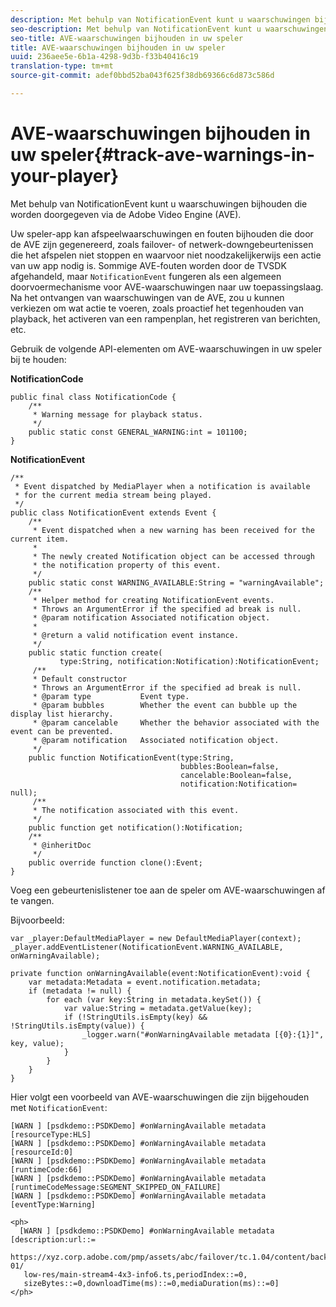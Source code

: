 ```yaml
---
description: Met behulp van NotificationEvent kunt u waarschuwingen bijhouden die worden doorgegeven via de Adobe Video Engine (AVE).
seo-description: Met behulp van NotificationEvent kunt u waarschuwingen bijhouden die worden doorgegeven via de Adobe Video Engine (AVE).
seo-title: AVE-waarschuwingen bijhouden in uw speler
title: AVE-waarschuwingen bijhouden in uw speler
uuid: 236aee5e-6b1a-4298-9d3b-f33b40416c19
translation-type: tm+mt
source-git-commit: adef0bbd52ba043f625f38db69366c6d873c586d

---
```



# AVE-waarschuwingen bijhouden in uw speler{#track-ave-warnings-in-your-player}

Met behulp van NotificationEvent kunt u waarschuwingen bijhouden die worden doorgegeven via de Adobe Video Engine (AVE).

Uw speler-app kan afspeelwaarschuwingen en fouten bijhouden die door de AVE zijn gegenereerd, zoals failover- of netwerk-downgebeurtenissen die het afspelen niet stoppen en waarvoor niet noodzakelijkerwijs een actie van uw app nodig is. Sommige AVE-fouten worden door de TVSDK afgehandeld, maar `NotificationEvent` fungeren als een algemeen doorvoermechanisme voor AVE-waarschuwingen naar uw toepassingslaag. Na het ontvangen van waarschuwingen van de AVE, zou u kunnen verkiezen om wat actie te voeren, zoals proactief het tegenhouden van playback, het activeren van een rampenplan, het registreren van berichten, etc.

Gebruik de volgende API-elementen om AVE-waarschuwingen in uw speler bij te houden:

**NotificationCode**

```
public final class NotificationCode { 
    /** 
     * Warning message for playback status. 
     */ 
    public static const GENERAL_WARNING:int = 101100; 
}
```

**NotificationEvent**

```
/** 
 * Event dispatched by MediaPlayer when a notification is available 
 * for the current media stream being played. 
 */ 
public class NotificationEvent extends Event { 
    /** 
     * Event dispatched when a new warning has been received for the current item. 
     * 
     * The newly created Notification object can be accessed through  
     * the notification property of this event. 
     */ 
    public static const WARNING_AVAILABLE:String = "warningAvailable"; 
    /** 
     * Helper method for creating NotificationEvent events. 
     * Throws an ArgumentError if the specified ad break is null. 
     * @param notification Associated notification object. 
     * 
     * @return a valid notification event instance. 
     */ 
    public static function create( 
           type:String, notification:Notification):NotificationEvent; 
     /** 
     * Default constructor 
     * Throws an ArgumentError if the specified ad break is null. 
     * @param type           Event type. 
     * @param bubbles        Whether the event can bubble up the display list hierarchy. 
     * @param cancelable     Whether the behavior associated with the event can be prevented. 
     * @param notification   Associated notification object. 
     */ 
    public function NotificationEvent(type:String,  
                                      bubbles:Boolean=false,  
                                      cancelable:Boolean=false,  
                                      notification:Notification= null); 
     /** 
     * The notification associated with this event. 
     */ 
    public function get notification():Notification; 
    /** 
     * @inheritDoc 
     */ 
    public override function clone():Event; 
}
```

Voeg een gebeurtenislistener toe aan de speler om AVE-waarschuwingen af te vangen.

Bijvoorbeeld:

```
var _player:DefaultMediaPlayer = new DefaultMediaPlayer(context); 
_player.addEventListener(NotificationEvent.WARNING_AVAILABLE, onWarningAvailable); 
 
private function onWarningAvailable(event:NotificationEvent):void { 
    var metadata:Metadata = event.notification.metadata; 
    if (metadata != null) { 
        for each (var key:String in metadata.keySet()) { 
            var value:String = metadata.getValue(key); 
            if (!StringUtils.isEmpty(key) && !StringUtils.isEmpty(value)) { 
                _logger.warn("#onWarningAvailable metadata [{0}:{1}]", key, value); 
            } 
        } 
    } 
} 
```

<!--<a id="example_C35262605D394718B40C084B569A5052"></a>-->

Hier volgt een voorbeeld van AVE-waarschuwingen die zijn bijgehouden met `NotificationEvent`:

```
[WARN ] [psdkdemo::PSDKDemo] #onWarningAvailable metadata [resourceType:HLS] 
[WARN ] [psdkdemo::PSDKDemo] #onWarningAvailable metadata [resourceId:0] 
[WARN ] [psdkdemo::PSDKDemo] #onWarningAvailable metadata [runtimeCode:66] 
[WARN ] [psdkdemo::PSDKDemo] #onWarningAvailable metadata [runtimeCodeMessage:SEGMENT_SKIPPED_ON_FAILURE] 
[WARN ] [psdkdemo::PSDKDemo] #onWarningAvailable metadata [eventType:Warning] 
 
<ph>
  [WARN ] [psdkdemo::PSDKDemo] #onWarningAvailable metadata [description:url::= 
   https://xyz.corp.adobe.com/pmp/assets/abc/failover/tc.1.04/content/backup-01/ 
   low-res/main-stream4-4x3-info6.ts,periodIndex::=0, 
   sizeBytes::=0,downloadTime(ms)::=0,mediaDuration(ms)::=0] 
</ph>
```
